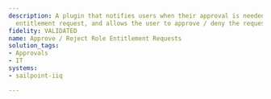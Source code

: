 ```yaml
---
description: A plugin that notifies users when their approval is needed on a role
  entitlement request, and allows the user to approve / deny the request.
fidelity: VALIDATED
name: Approve / Reject Role Entitlement Requests
solution_tags:
- Approvals
- IT
systems:
- sailpoint-iiq

---
```

